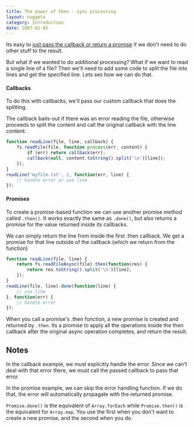 ```yaml
---
title: The power of then - sync processing
layout: nuggets
category: Introduction
date: 2007-01-05
---
```


Its easy to [just pass the callback or return a promise](02-creating-new-functions.html) 
if we don't need to do other stuff to the result. 

But what if we wanted to do additional processing? What if we want to read a 
single line of a file? Then we'll need to add some code to split the file into 
lines and get the specified line. Lets ses how we can do that.

#### Callbacks

To do this with callbacks, we'll pass our custom callback that does the 
splitting. 

The callback bails-out if there was an error reading the file,
otherwise proceeds to split the content and call the original callback with 
the line content:

```js
function readLine(file, line, callback) {
	fs.readFile(file, function process(err, content) {
		if (err) return callback(err);
		callback(null, content.toString().split('\n')[line]);
	}); 
}
readLine('myfile.txt', 2, function(err, line) {
	// handle error or use line
});
```

#### Promises

To create a promise-based function we can use another promise method called 
`.then()`. It works exactly the same as `.done()`, but also returns a promise 
for the value returned inside its callbacks. 

We can simply return the line from inside the first .then callback. We get a 
promise for that line outside of the callback (which we return from the 
function)

```js
function readLine(file, line) {
	return fs.readFileAsync(file).then(function(res) {
		return res.toString().split('\n')[line];
	});
}
readLine(file, line).done(function(line) {
	// use line
}, function(err) {
	// handle error
});
```

When you call a promise's .then function, a new promise is created and returned 
by `.then`. Its a promise to apply all the operations inside the then callback 
after the original async operation completes, and return the result.

## Notes

In the callback example, we must explicitly handle the error. Since we can't
deal with that error there, we must call the passed callback to pass that error. 

In the promise example, we can skip the error handling function. If we do that,
the error will automatically propagate with the returned promise.



`Promise.done()` is the equivalent of `Array.forEach` while `Promise.then()` is
the equivalent for `Array.map`. You use the first when you don't want to create
a new promise, and the second when you do.

